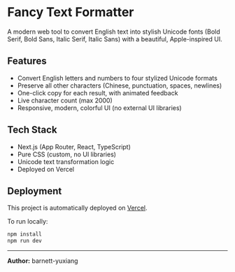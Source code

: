 # Fancy Text Formatter

A modern web tool to convert English text into stylish Unicode fonts (Bold Serif, Bold Sans, Italic Serif, Italic Sans) with a beautiful, Apple-inspired UI.

## Features
- Convert English letters and numbers to four stylized Unicode formats
- Preserve all other characters (Chinese, punctuation, spaces, newlines)
- One-click copy for each result, with animated feedback
- Live character count (max 2000)
- Responsive, modern, colorful UI (no external UI libraries)

## Tech Stack
- Next.js (App Router, React, TypeScript)
- Pure CSS (custom, no UI libraries)
- Unicode text transformation logic
- Deployed on Vercel

## Deployment
This project is automatically deployed on [Vercel](https://vercel.com/).

To run locally:
```bash
npm install
npm run dev
```

---

**Author:** barnett-yuxiang

